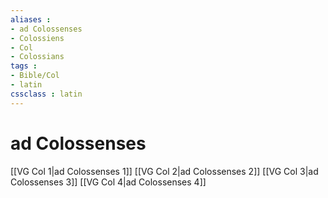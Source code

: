 ```yaml
---
aliases : 
- ad Colossenses
- Colossiens
- Col
- Colossians
tags : 
- Bible/Col
- latin
cssclass : latin
---
```


# ad Colossenses

[[VG Col 1|ad Colossenses 1]]
[[VG Col 2|ad Colossenses 2]]
[[VG Col 3|ad Colossenses 3]]
[[VG Col 4|ad Colossenses 4]]
